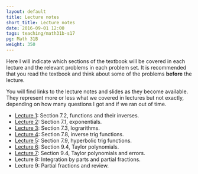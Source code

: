 ```yaml
---
layout: default
title: Lecture notes
short_title: Lecture notes
date: 2016-09-01 12:00
tags: teaching/math31b-s17
pg: Math 31B
weight: 350
---
```


Here I will indicate which sections of the textbook will be covered in each lecture and the relevant problems in each problem set. It is recommended that you read the textbook and think about some of the problems __before__ the lecture.

You will find links to the lecture notes and slides as they become available. They represent more or less what we covered in lectures but not exactly, depending on how many questions I got and if we ran out of time.

- [Lecture 1][]: Section 7.2, functions and their inverses.
- [Lecture 2][]: Section 7.1, exponentials.
- [Lecture 3][]: Section 7.3, lograrithms.
- [Lecture 4][]: Section 7.8, inverse trig functions.
- [Lecture 5][]: Section 7.9, hyperbolic trig functions.
- [Lecture 6][]: Section 9.4, Taylor polynomials.
- [Lecture 7][]: Section 9.4, Taylor polynomials and errors.
- Lecture 8: Integration by parts and partial fractions.
- Lecture 9: Partial fractions and review.


[Lecture 1]: lectures/lect1.pdf
[Lecture 2]: lectures/lect2.pdf
[Lecture 3]: lectures/lect3.pdf
[Lecture 4]: lectures/lect4.pdf
[Lecture 5]: lectures/lect5.pdf
[Lecture 6]: lectures/lect6.pdf
[Lecture 7]: lectures/lect7.pdf
[Lecture 8]: lectures/lect8.pdf
[Lecture 9]: lectures/lect9.pdf
[Lecture 10]: lectures/lect10.pdf
[Lecture 11]: lectures/lect11.pdf
[Lecture 12]: lectures/lect12.pdf
[Lecture 13]: lectures/lect13.pdf
[Lecture 14]: lectures/lect14.pdf
[Lecture 15]: lectures/lect15.pdf
[Lecture 16]: lectures/lect16.pdf
[Lecture 17]: lectures/lect17.pdf
[Lecture 18]: lectures/lect18.pdf
[Lecture 19]: lectures/lect19.pdf
[Lecture 20]: lectures/lect20.pdf
[Lecture 21]: lectures/lect21.pdf
[Lecture 22]: lectures/lect22.pdf
[Lecture 23]: lectures/lect23.pdf
[Lecture 24]: lectures/lect24.pdf
